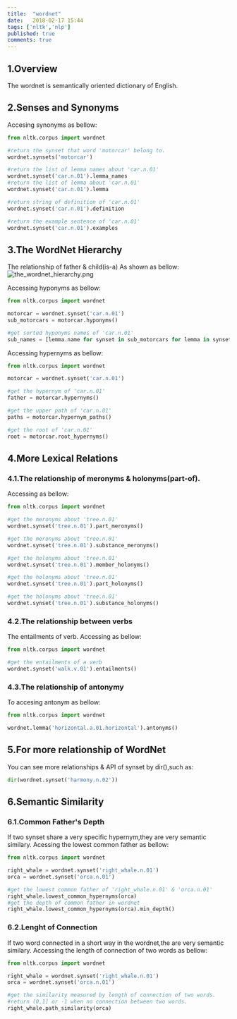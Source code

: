 ```yaml
---
title:  "wordnet"
date:   2018-02-17 15:44
tags: ['nltk','nlp']
published: true
comments: true
---
```


## 1.Overview

  The wordnet is semantically oriented dictionary of English.

## 2.Senses and Synonyms

  Accesing synonyms as bellow:

```python
from nltk.corpus import wordnet

#return the synset that word 'motorcar' belong to.
wordnet.synsets('motorcar')

#return the list of lemma names about 'car.n.01'
wordnet.synset('car.n.01').lemma_names
#return the list of lemma about 'car.n.01'
wordnet.synset('car.n.01').lemma

#return string of definition of 'car.n.01'
wordnet.synset('car.n.01').definition

#return the example sentence of 'car.n.01'
wordnet.synset('car.n.01').examples
```

## 3.The WordNet Hierarchy
  The relationship of father & child(is-a)
  As shown as bellow:
![the_wordnet_hierarchy.png](/assets/images/posts/wordnet_hierarchy.png)

  Accessing hyponyms as bellow:

```python
from nltk.corpus import wordnet

motorcar = wordnet.synset('car.n.01')
sub_motorcars = motorcar.hyponyms()

#get sorted hyponyms names of 'car.n.01'
sub_names = [lemma.name for synset in sub_motorcars for lemma in synset.lemmas]
```

Accessing hypernyms as bellow:
```python
from nltk.corpus import wordnet

motorcar = wordnet.synset('car.n.01')

#get the hypernym of 'car.n.01'
father = motorcar.hypernyms()

#get the upper path of 'car.n.01'
paths = motorcar.hypernym_paths()

#get the root of 'car.n.01'
root = motorcar.root_hypernyms()
```

## 4.More Lexical Relations

### 4.1.The relationship of meronyms & holonyms(part-of).

  Accessing as bellow:

```python
from nltk.corpus import wordnet

#get the meronyms about 'tree.n.01'
wordnet.synset('tree.n.01').part_meronyms()

#get the meronyms about 'tree.n.01'
wordnet.synset('tree.n.01').substance_meronyms()

#get the holonyms about 'tree.n.01'
wordnet.synset('tree.n.01').member_holonyms()

#get the holonyms about 'tree.n.01'
wordnet.synset('tree.n.01').part_holonyms()

#get the holonyms about 'tree.n.01'
wordnet.synset('tree.n.01').substance_holonyms()

```
### 4.2.The relationship between verbs

  The entailments of verb.
  Accessing as bellow:

```python
from nltk.corpus import wordnet

#get the entailments of a verb
wordnet.synset('walk.v.01').entailments()
```

### 4.3.The relationship of antonymy
  To accesing antonym as bellow:

```python
from nltk.corpus import wordnet

wordnet.lemma('horizontal.a.01.horizontal').antonyms()

```

## 5.For more relationship of WordNet
  You can see more relationships & API of synset by dir(),such as:<br>

```python
dir(wordnet.synset('harmony.n.02'))
``` 

## 6.Semantic Similarity
### 6.1.Common Father's Depth
  If two synset share a very specific hypernym,they are very semantic similary.
  Acessing the lowest common father as bellow:

```python
from nltk.corpus import wordnet

right_whale = wordnet.synset('right_whale.n.01')
orca = wordnet.synset('orca.n.01')

#get the lowest common father of 'right_whale.n.01' & 'orca.n.01'
right_whale.lowest_common_hypernyms(orca)
#get the depth of common father in wordnet
right_whale.lowest_common_hypernyms(orca).min_depth()
```
### 6.2.Lenght of Connection
  If two word connected in a short way in the wordnet,the are very semantic similary.
  Accessing the length of connection of two words as bellow:

```python
from nltk.corpus import wordnet

right_whale = wordnet.synset('right_whale.n.01')
orca = wordnet.synset('orca.n.01')

#get the similarity measured by length of connection of two words.
#return (0,1] or -1 when no connection between two words.
right_whale.path_similarity(orca)
```
